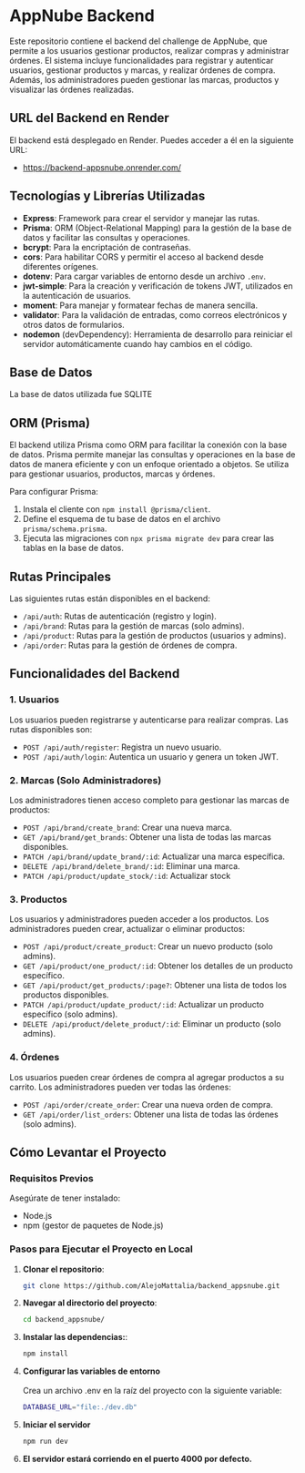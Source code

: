 # AppNube Backend

Este repositorio contiene el backend del challenge de AppNube, que permite a los usuarios gestionar productos, realizar compras y administrar órdenes. El sistema incluye funcionalidades para registrar y autenticar usuarios, gestionar productos y marcas, y realizar órdenes de compra. Además, los administradores pueden gestionar las marcas, productos y visualizar las órdenes realizadas.



## URL del Backend en Render

El backend está desplegado en Render. Puedes acceder a él en la siguiente URL:

- https://backend-appsnube.onrender.com/

## Tecnologías y Librerías Utilizadas

- **Express**: Framework para crear el servidor y manejar las rutas.
- **Prisma**: ORM (Object-Relational Mapping) para la gestión de la base de datos y facilitar las consultas y operaciones.
- **bcrypt**: Para la encriptación de contraseñas.
- **cors**: Para habilitar CORS y permitir el acceso al backend desde diferentes orígenes.
- **dotenv**: Para cargar variables de entorno desde un archivo `.env`.
- **jwt-simple**: Para la creación y verificación de tokens JWT, utilizados en la autenticación de usuarios.
- **moment**: Para manejar y formatear fechas de manera sencilla.
- **validator**: Para la validación de entradas, como correos electrónicos y otros datos de formularios.
- **nodemon** (devDependency): Herramienta de desarrollo para reiniciar el servidor automáticamente cuando hay cambios en el código.

## Base de Datos
La base de datos utilizada fue SQLITE

## ORM (Prisma)

El backend utiliza Prisma como ORM para facilitar la conexión con la base de datos. Prisma permite manejar las consultas y operaciones en la base de datos de manera eficiente y con un enfoque orientado a objetos. Se utiliza para gestionar usuarios, productos, marcas y órdenes.

Para configurar Prisma:
1. Instala el cliente con `npm install @prisma/client`.
2. Define el esquema de tu base de datos en el archivo `prisma/schema.prisma`.
3. Ejecuta las migraciones con `npx prisma migrate dev` para crear las tablas en la base de datos.

## Rutas Principales

Las siguientes rutas están disponibles en el backend:

- `/api/auth`: Rutas de autenticación (registro y login).
- `/api/brand`: Rutas para la gestión de marcas (solo admins).
- `/api/product`: Rutas para la gestión de productos (usuarios y admins).
- `/api/order`: Rutas para la gestión de órdenes de compra.


## Funcionalidades del Backend

### 1. **Usuarios**

Los usuarios pueden registrarse y autenticarse para realizar compras. Las rutas disponibles son:
- `POST /api/auth/register`: Registra un nuevo usuario.
- `POST /api/auth/login`: Autentica un usuario y genera un token JWT.

### 2. **Marcas (Solo Administradores)**

Los administradores tienen acceso completo para gestionar las marcas de productos:
- `POST /api/brand/create_brand`: Crear una nueva marca.
- `GET /api/brand/get_brands`: Obtener una lista de todas las marcas disponibles.
- `PATCH /api/brand/update_brand/:id`: Actualizar una marca específica.
- `DELETE /api/brand/delete_brand/:id`: Eliminar una marca.
- `PATCH /api/product/update_stock/:id`: Actualizar stock

### 3. **Productos**

Los usuarios y administradores pueden acceder a los productos. Los administradores pueden crear, actualizar o eliminar productos:
- `POST /api/product/create_product`: Crear un nuevo producto (solo admins).
- `GET /api/product/one_product/:id`: Obtener los detalles de un producto específico.
- `GET /api/product/get_products/:page?`: Obtener una lista de todos los productos disponibles.
- `PATCH /api/product/update_product/:id`: Actualizar un producto específico (solo admins).
- `DELETE /api/product/delete_product/:id`: Eliminar un producto (solo admins).

### 4. **Órdenes**

Los usuarios pueden crear órdenes de compra al agregar productos a su carrito. Los administradores pueden ver todas las órdenes:
- `POST /api/order/create_order`: Crear una nueva orden de compra.
- `GET /api/order/list_orders`: Obtener una lista de todas las órdenes (solo admins).


## Cómo Levantar el Proyecto

### Requisitos Previos

Asegúrate de tener instalado:
- Node.js
- npm (gestor de paquetes de Node.js)

### Pasos para Ejecutar el Proyecto en Local

1. **Clonar el repositorio**:
   ```bash
   git clone https://github.com/AlejoMattalia/backend_appsnube.git

2. **Navegar al directorio del proyecto**:
   ```bash
   cd backend_appsnube/

3. **Instalar las dependencias:**:
   ```bash
   npm install

4. **Configurar las variables de entorno** <br><br>
   Crea un archivo .env en la raíz del proyecto con la siguiente variable:

   ```bash
   DATABASE_URL="file:./dev.db"

5. **Iniciar el servidor**
   ```bash
   npm run dev

6. **El servidor estará corriendo en el puerto 4000 por defecto.**   





    